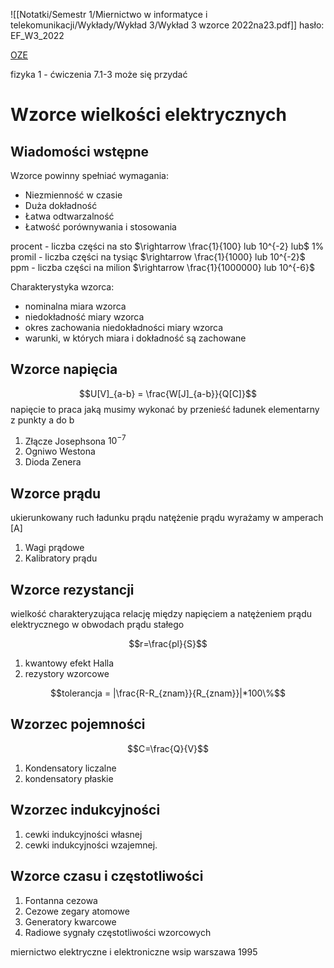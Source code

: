 ![[Notatki/Semestr 1/Miernictwo w informatyce i telekomunikacji/Wykłady/Wykład 3/Wykład 3 wzorce 2022na23.pdf]]
hasło: EF_W3_2022

[OZE](oze.pwr.edu.pl) 

fizyka 1 - ćwiczenia 7.1-3 może się przydać

# Wzorce wielkości elektrycznych

## Wiadomości wstępne

Wzorce powinny spełniać wymagania:
- Niezmienność w czasie
- Duża dokładność
- Łatwa odtwarzalność
- Łatwość porównywania i stosowania

procent - liczba części na sto $\rightarrow \frac{1}{100} lub 10^{-2} lub$ 1% 
promil - liczba części na tysiąc $\rightarrow \frac{1}{1000} lub 10^{-2}$
ppm - liczba części na milion $\rightarrow \frac{1}{1000000} lub 10^{-6}$ 

Charakterystyka wzorca:
- nominalna miara wzorca
- niedokładność miary wzorca
- okres zachowania niedokładności miary wzorca
- warunki, w których miara i dokładność są zachowane



## Wzorce napięcia
$$U[V]_{a-b} = \frac{W[J]_{a-b}}{Q[C]}$$
napięcie to praca jaką musimy wykonać by przenieść ładunek elementarny z punkty a do b

1. Złącze Josephsona $10^{-7}$
2. Ogniwo Westona
3. Dioda Zenera


## Wzorce prądu

ukierunkowany ruch ładunku prądu
natężenie prądu wyrażamy w amperach \[A\] 

1. Wagi prądowe
2. Kalibratory prądu


## Wzorce rezystancji

wielkość charakteryzująca relację między napięciem a natężeniem prądu elektrycznego w obwodach prądu stałego

$$r=\frac{pl}{S}$$
1. kwantowy efekt Halla
2. rezystory wzorcowe

$$tolerancja = |\frac{R-R_{znam}}{R_{znam}}|*100\%$$

## Wzorzec pojemności


$$C=\frac{Q}{V}$$
1. Kondensatory liczalne
2. kondensatory płaskie


## Wzorzec indukcyjności

1. cewki indukcyjności własnej
2. cewki indukcyjności wzajemnej.


## Wzorce czasu i częstotliwości


1. Fontanna cezowa
2. Cezowe zegary atomowe
3. Generatory kwarcowe
4. Radiowe sygnały częstotliwości wzorcowych


miernictwo elektryczne i elektroniczne wsip warszawa 1995